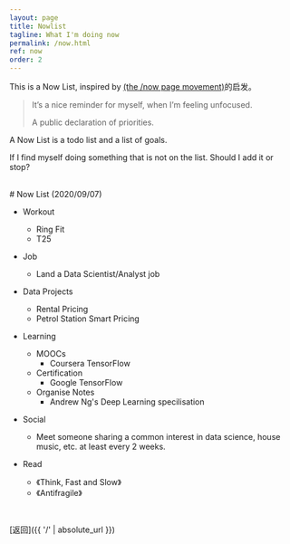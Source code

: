 ```yaml
---
layout: page
title: Nowlist
tagline: What I'm doing now
permalink: /now.html
ref: now
order: 2
---
```


This is a Now List, inspired by [(the /now page movement)](https://sivers.org/nowff)的启发。

>It’s a nice reminder for myself, when I’m feeling unfocused. 
>
>A public declaration of priorities.

A Now List is a todo list and a list of goals. 

If I find myself doing something that is not on the list. Should I add it or stop? 

<br>
# Now List (2020/09/07)

<br>

- Workout
    - Ring Fit
    - T25

- Job
    - Land a Data Scientist/Analyst job

- Data Projects
    - Rental Pricing
    - Petrol Station Smart Pricing

- Learning
    - MOOCs
        - Coursera TensorFlow
    - Certification 
        - Google TensorFlow         
    - Organise Notes
        - Andrew Ng's Deep Learning specilisation

- Social
    - Meet someone sharing a common interest in data science, 
    house music, etc. at least every 2 weeks.

- Read
    - 《Think, Fast and Slow》
    - 《Antifragile》


<br>


[返回]({{ '/' | absolute_url }})
